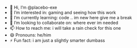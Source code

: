 - 👋 Hi, I’m @placebo-exe
- 👀 I’m interested in: gaming and seeing how this work
- 🌱 I’m currently learning: code .. im new here give me a break
- 💞️ I’m looking to collaborate on: where ever im needed
- 📫 How to reach me: i will take a rain check for this one
- 😄 Pronouns: he/him
- ⚡ Fun fact: i am just a slightly smarter dumbass

<!---
placebo-exe/placebo-exe is a ✨ special ✨ repository because its `README.md` (this file) appears on your GitHub profile.
You can click the Preview link to take a look at your changes.
--->
